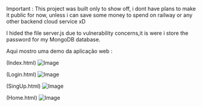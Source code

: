 Important :   This project was built only to show off, i dont have plans to make it public for now, unless i can save some money to spend on railway or any other backend cloud service xD

I hided the file server.js due to vulnerability concerns,it is were i store the password for my MongoDB database.

Aqui mostro uma demo da aplicação web :

(Index.html)
![Image](https://github.com/user-attachments/assets/d6c203de-f53b-45d3-9f33-7448c0aa989a)

(Login.html)
![Image](https://github.com/user-attachments/assets/4f270ea2-e815-4d65-a08a-3226aa405d4b)

(SingUp.html)
![Image](https://github.com/user-attachments/assets/71d43de0-3d84-43fa-82f1-0f343c7bb904)

(Home.html)
![Image](https://github.com/user-attachments/assets/5a4797cc-9102-4280-af9e-de6e72792427)


